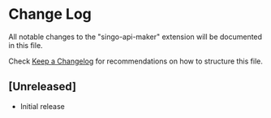 # Change Log

All notable changes to the "singo-api-maker" extension will be documented in this file.

Check [Keep a Changelog](http://keepachangelog.com/) for recommendations on how to structure this file.

## [Unreleased]

- Initial release